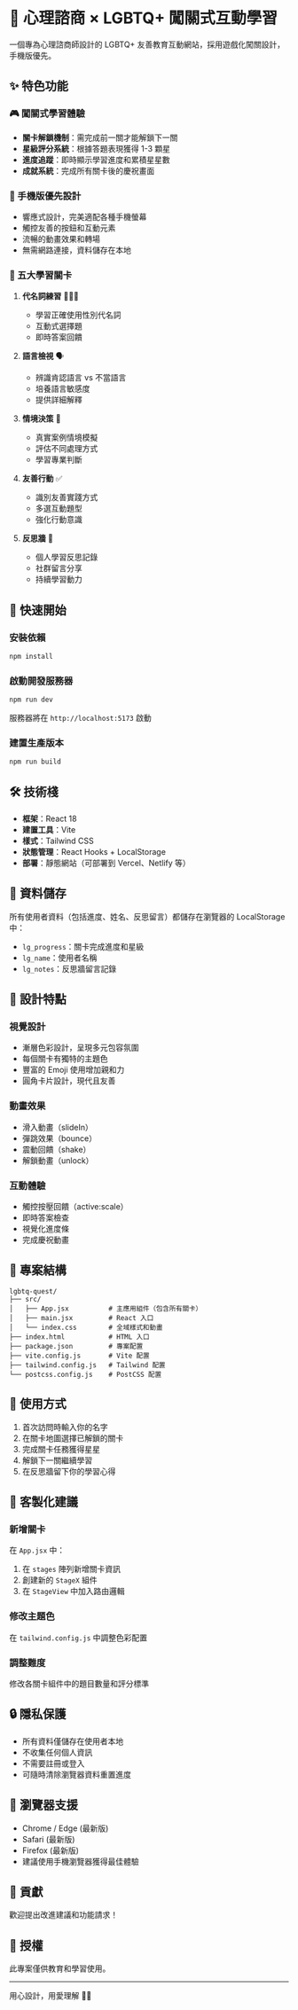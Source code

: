 # 🌈 心理諮商 × LGBTQ+ 闖關式互動學習

一個專為心理諮商師設計的 LGBTQ+ 友善教育互動網站，採用遊戲化闖關設計，手機版優先。

## ✨ 特色功能

### 🎮 闖關式學習體驗
- **關卡解鎖機制**：需完成前一關才能解鎖下一關
- **星級評分系統**：根據答題表現獲得 1-3 顆星
- **進度追蹤**：即時顯示學習進度和累積星星數
- **成就系統**：完成所有關卡後的慶祝畫面

### 📱 手機版優先設計
- 響應式設計，完美適配各種手機螢幕
- 觸控友善的按鈕和互動元素
- 流暢的動畫效果和轉場
- 無需網路連接，資料儲存在本地

### 🎯 五大學習關卡

1. **代名詞練習** 🧑‍🤝‍🧑
   - 學習正確使用性別代名詞
   - 互動式選擇題
   - 即時答案回饋

2. **語言檢視** 🗣️
   - 辨識肯認語言 vs 不當語言
   - 培養語言敏感度
   - 提供詳細解釋

3. **情境決策** 🧭
   - 真實案例情境模擬
   - 評估不同處理方式
   - 學習專業判斷

4. **友善行動** ✅
   - 識別友善實踐方式
   - 多選互動題型
   - 強化行動意識

5. **反思牆** 📝
   - 個人學習反思記錄
   - 社群留言分享
   - 持續學習動力

## 🚀 快速開始

### 安裝依賴
```bash
npm install
```

### 啟動開發服務器
```bash
npm run dev
```

服務器將在 `http://localhost:5173` 啟動

### 建置生產版本
```bash
npm run build
```

## 🛠️ 技術棧

- **框架**：React 18
- **建置工具**：Vite
- **樣式**：Tailwind CSS
- **狀態管理**：React Hooks + LocalStorage
- **部署**：靜態網站（可部署到 Vercel、Netlify 等）

## 💾 資料儲存

所有使用者資料（包括進度、姓名、反思留言）都儲存在瀏覽器的 LocalStorage 中：
- `lg_progress`：關卡完成進度和星級
- `lg_name`：使用者名稱
- `lg_notes`：反思牆留言記錄

## 🎨 設計特點

### 視覺設計
- 漸層色彩設計，呈現多元包容氛圍
- 每個關卡有獨特的主題色
- 豐富的 Emoji 使用增加親和力
- 圓角卡片設計，現代且友善

### 動畫效果
- 滑入動畫（slideIn）
- 彈跳效果（bounce）
- 震動回饋（shake）
- 解鎖動畫（unlock）

### 互動體驗
- 觸控按壓回饋（active:scale）
- 即時答案檢查
- 視覺化進度條
- 完成慶祝動畫

## 📂 專案結構

```
lgbtq-quest/
├── src/
│   ├── App.jsx          # 主應用組件（包含所有關卡）
│   ├── main.jsx         # React 入口
│   └── index.css        # 全域樣式和動畫
├── index.html           # HTML 入口
├── package.json         # 專案配置
├── vite.config.js       # Vite 配置
├── tailwind.config.js   # Tailwind 配置
└── postcss.config.js    # PostCSS 配置
```

## 🌟 使用方式

1. 首次訪問時輸入你的名字
2. 在關卡地圖選擇已解鎖的關卡
3. 完成關卡任務獲得星星
4. 解鎖下一關繼續學習
5. 在反思牆留下你的學習心得

## 📝 客製化建議

### 新增關卡
在 `App.jsx` 中：
1. 在 `stages` 陣列新增關卡資訊
2. 創建新的 `StageX` 組件
3. 在 `StageView` 中加入路由邏輯

### 修改主題色
在 `tailwind.config.js` 中調整色彩配置

### 調整難度
修改各關卡組件中的題目數量和評分標準

## 🔒 隱私保護

- 所有資料僅儲存在使用者本地
- 不收集任何個人資訊
- 不需要註冊或登入
- 可隨時清除瀏覽器資料重置進度

## 📱 瀏覽器支援

- Chrome / Edge (最新版)
- Safari (最新版)
- Firefox (最新版)
- 建議使用手機瀏覽器獲得最佳體驗

## 🤝 貢獻

歡迎提出改進建議和功能請求！

## 📄 授權

此專案僅供教育和學習使用。

---

用心設計，用愛理解 🌈💝
